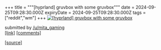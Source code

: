 +++
title = """[hyprland] gruvbox with some gruvbox"""
date = 2024-09-25T09:28:30.000Z
expiryDate = 2024-09-25T09:28:30.000Z
tags = ["reddit","wm"]
+++
[![[hyprland] gruvbox with some gruvbox](https://b.thumbs.redditmedia.com/E89BLURCUqwQoKCgiT1d8grJDupw8HOVjQ83eJ6JOhU.jpg "[hyprland] gruvbox with some gruvbox")](https://www.reddit.com/r/unixporn/comments/1fp0b5b/hyprland_gruvbox_with_some_gruvbox/)

submitted by [/u/mita\_gaming](https://www.reddit.com/user/mita_gaming)  
[\[link\]](https://www.reddit.com/gallery/1fp0b5b) [\[comments\]](https://www.reddit.com/r/unixporn/comments/1fp0b5b/hyprland_gruvbox_with_some_gruvbox/)

[[source]](https://www.reddit.com/r/unixporn/comments/1fp0b5b/hyprland_gruvbox_with_some_gruvbox/)
